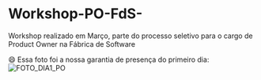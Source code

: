# Workshop-PO-FdS-
Workshop realizado em Março, parte do processo seletivo para o cargo de Product Owner na Fábrica de Software

:smile: Essa foto foi a nossa garantia de presença do primeiro dia: 
![FOTO_DIA1_PO](https://user-images.githubusercontent.com/89583862/228101020-bedacb99-c019-4041-bc6a-d8481c69564a.jpg)

